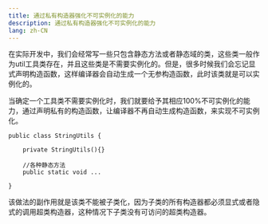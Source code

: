 ```yaml
---
title: 通过私有构造器强化不可实例化的能力
description: 通过私有构造器强化不可实例化的能力
lang: zh-CN
---
```


在实际开发中，我们会经常写一些只包含静态方法或者静态域的类，这些类一般作为util工具类存在，并且这些类是不需要实例化的。但是，很多时候我们会忘记显式声明构造函数，这样编译器会自动生成一个无参构造函数，此时该类就是可以实例化的。

当确定一个工具类不需要实例化时，我们就要给予其相应100%不可实例化的能力，通过声明私有的构造函数，让编译器不再自动生成构造函数，来实现不可实例化。

```
public class StringUtils {
    
    private StringUtils(){}
    
    //各种静态方法
    public static void ...
    
}
```

该做法的副作用就是该类不能被子类化，因为子类的所有构造器都必须显式或者隐式的调用超类构造器，这种情况下子类没有可访问的超类构造器。

